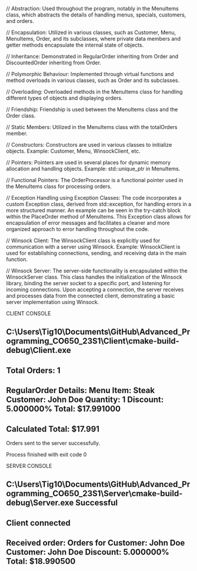 // Abstraction: Used throughout the program, notably in the MenuItems class, which abstracts the details of handling menus, specials, customers, and orders.

// Encapsulation: Utilized in various classes, such as Customer, Menu, MenuItems, Order, and its subclasses, where private data members and getter methods encapsulate the internal state of objects.

// Inheritance: Demonstrated in RegularOrder inheriting from Order and DiscountedOrder inheriting from Order.

// Polymorphic Behaviour: Implemented through virtual functions and method overloads in various classes, such as Order and its subclasses.

// Overloading: Overloaded methods in the MenuItems class for handling different types of objects and displaying orders.

// Friendship: Friendship is used between the MenuItems class and the Order class.

// Static Members: Utilized in the MenuItems class with the totalOrders member.

// Constructors: Constructors are used in various classes to initialize objects. Example: Customer, Menu, WinsockClient, etc.

// Pointers: Pointers are used in several places for dynamic memory allocation and handling objects. Example: std::unique_ptr in MenuItems.

// Functional Pointers: The OrderProcessor is a functional pointer used in the MenuItems class for processing orders.

// Exception Handling using Exception Classes: The code incorporates a custom Exception class, derived from std::exception, for handling errors in a more structured manner. An example can be seen in the try-catch block within the PlaceOrder method of MenuItems. This Exception class allows for encapsulation of error messages and facilitates a cleaner and more organized approach to error handling throughout the code.

// Winsock Client: The WinsockClient class is explicitly used for communication with a server using Winsock. Example: WinsockClient is used for establishing connections, sending, and receiving data in the main function.

// Winsock Server: The server-side functionality is encapsulated within the WinsockServer class. This class handles the initialization of the Winsock library, binding the server socket to a specific port, and listening for incoming connections. Upon accepting a connection, the server receives and processes data from the connected client, demonstrating a basic server implementation using Winsock.


CLIENT CONSOLE 

C:\Users\Tig10\Documents\GitHub\Advanced_Programming_CO650_23S1\Client\cmake-build-debug\Client.exe
------------------------
Total Orders: 1
------------------------
RegularOrder Details:
Menu Item: Steak
Customer: John Doe
Quantity: 1
Discount: 5.000000%
Total: $17.991000
------------------------
Calculated Total: $17.991
------------------------
Orders sent to the server successfully.

Process finished with exit code 0


SERVER CONSOLE 

C:\Users\Tig10\Documents\GitHub\Advanced_Programming_CO650_23S1\Server\cmake-build-debug\Server.exe
Successful
------------------------
Client connected
------------------------
Received order: Orders for Customer: John Doe
Customer: John Doe
Discount: 5.000000%
Total: $18.990500
------------------------

